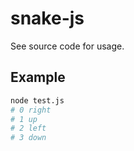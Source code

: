 # snake-js

See source code for usage.

## Example
```bash
node test.js
# 0 right
# 1 up
# 2 left
# 3 down
```
